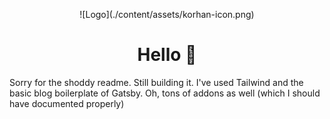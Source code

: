 <p align="center">
![Logo](./content/assets/korhan-icon.png)
</p>
<h1 align="center">
Hello 👋
</h1>

Sorry for the shoddy readme. Still building it. I've used Tailwind and the basic blog boilerplate of Gatsby. Oh, tons of addons as well (which I should have documented properly)